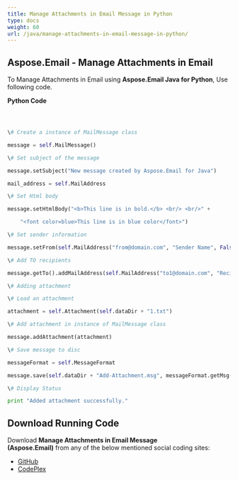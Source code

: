 ```yaml
---
title: Manage Attachments in Email Message in Python
type: docs
weight: 60
url: /java/manage-attachments-in-email-message-in-python/
---
```


## **Aspose.Email - Manage Attachments in Email**
To Manage Attachments in Email using **Aspose.Email Java for Python**, Use following code.

**Python Code**

``` python



\# Create a instance of MailMessage class

message = self.MailMessage()

\# Set subject of the message

message.setSubject("New message created by Aspose.Email for Java")

mail_address = self.MailAddress

\# Set Html body

message.setHtmlBody("<b>This line is in bold.</b> <br/> <br/>" +

    "<font color=blue>This line is in blue color</font>")

\# Set sender information

message.setFrom(self.MailAddress("from@domain.com", "Sender Name", False))

\# Add TO recipients

message.getTo().addMailAddress(self.MailAddress("to1@domain.com", "Recipient 1", False))

\# Adding attachment

\# Load an attachment

attachment = self.Attachment(self.dataDir + "1.txt")

\# Add attachment in instance of MailMessage class

message.addAttachment(attachment)

\# Save message to disc

messageFormat = self.MessageFormat

message.save(self.dataDir + "Add-Attachment.msg", messageFormat.getMsg())

\# Display Status

print "Added attachment successfully."

```
## **Download Running Code**
Download **Manage Attachments in Email Message (Aspose.Email)** from any of the below mentioned social coding sites:

- [GitHub](https://github.com/aspose-email/Aspose.Email-for-Java/releases/tag/Aspose.Email_Java_for_Python-v1.0)
- [CodePlex](http://asposeemailjavapython.codeplex.com/releases/)

